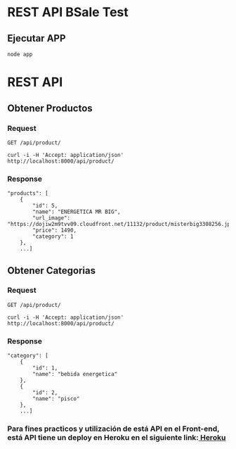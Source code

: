 # REST API BSale Test


## Ejecutar APP

    node app

# REST API

## Obtener Productos
### Request

`GET /api/product/`

    curl -i -H 'Accept: application/json' http://localhost:8000/api/product/

### Response

    "products": [
        {
            "id": 5,
            "name": "ENERGETICA MR BIG",
            "url_image": "https://dojiw2m9tvv09.cloudfront.net/11132/product/misterbig3308256.jpg",
            "price": 1490,
            "category": 1
        },
        ...]

## Obtener Categorias
### Request

`GET /api/product/`

    curl -i -H 'Accept: application/json' http://localhost:8000/api/product/

### Response

    "category": [
        {
            "id": 1,
            "name": "bebida energetica"
        },
        {
            "id": 2,
            "name": "pisco"
        },
        ...]

### Para fines practicos y utilización de está API en el Front-end, está API tiene un deploy en Heroku en el siguiente link:<a href="https://backend-bsale-roberto.herokuapp.com"> Heroku</a>


